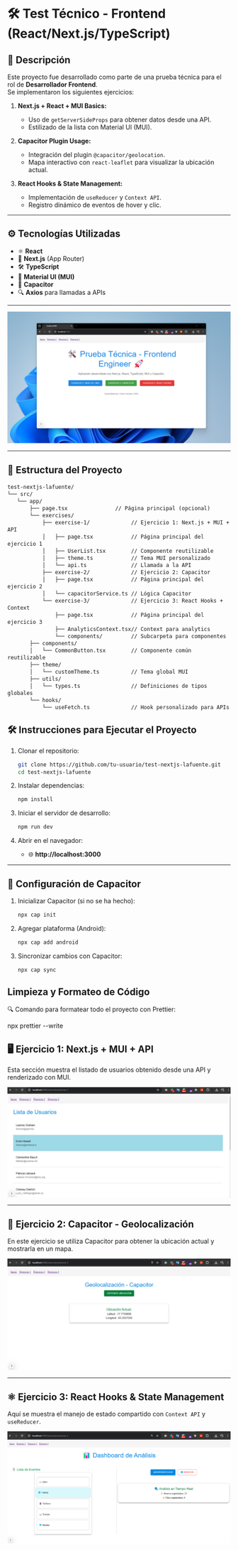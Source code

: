 # 🛠️ Test Técnico - Frontend (React/Next.js/TypeScript)

## 🚀 Descripción

Este proyecto fue desarrollado como parte de una prueba técnica para el rol de **Desarrollador Frontend**.  
Se implementaron los siguientes ejercicios:

1. **Next.js + React + MUI Basics:**  
   - Uso de `getServerSideProps` para obtener datos desde una API.  
   - Estilizado de la lista con Material UI (MUI).  

2. **Capacitor Plugin Usage:**  
   - Integración del plugin `@capacitor/geolocation`.  
   - Mapa interactivo con `react-leaflet` para visualizar la ubicación actual.  

3. **React Hooks & State Management:**  
   - Implementación de `useReducer` y `Context API`.  
   - Registro dinámico de eventos de hover y clic.

---

## ⚙️ **Tecnologías Utilizadas**

- ⚛️ **React**
- 🚀 **Next.js** (App Router)
- 🛠️ **TypeScript**
- 🎨 **Material UI (MUI)**
- 📡 **Capacitor**
- 🔍 **Axios** para llamadas a APIs

---

![Home](./public/home1.png)

---

## 📂 **Estructura del Proyecto**
 ```
test-nextjs-lafuente/
└── src/
    └── app/
        ├── page.tsx               // Página principal (opcional)
        └── exercises/
            ├── exercise-1/             // Ejercicio 1: Next.js + MUI + API
            │   ├── page.tsx            // Página principal del ejercicio 1
            │   ├── UserList.tsx        // Componente reutilizable
            │   ├── theme.ts            // Tema MUI personalizado
            │   └── api.ts              // Llamada a la API
            ├── exercise-2/             // Ejercicio 2: Capacitor
            │   ├── page.tsx            // Página principal del ejercicio 2
            │   └── capacitorService.ts // Lógica Capacitor
            └── exercise-3/             // Ejercicio 3: React Hooks + Context
                ├── page.tsx            // Página principal del ejercicio 3
                ├── AnalyticsContext.tsx// Context para analytics
                └── components/         // Subcarpeta para componentes
        ├── components/
        │   └── CommonButton.tsx        // Componente común reutilizable
        ├── theme/
        │   └── customTheme.ts          // Tema global MUI
        ├── utils/
        │   └── types.ts                // Definiciones de tipos globales
        └── hooks/
            └── useFetch.ts             // Hook personalizado para APIs
 ```

## 🛠️ **Instrucciones para Ejecutar el Proyecto**

1. Clonar el repositorio:

   ```bash
   git clone https://github.com/tu-usuario/test-nextjs-lafuente.git
   cd test-nextjs-lafuente
   ```

2. Instalar dependencias:

   ```bash
   npm install
   ```

3. Iniciar el servidor de desarrollo:

   ```bash
   npm run dev
   ```

4. Abrir en el navegador:
   - 🌐 **http://localhost:3000**

---

## 📲 **Configuración de Capacitor**

1. Inicializar Capacitor (si no se ha hecho):

   ```bash
   npx cap init
   ```

2. Agregar plataforma (Android):

   ```bash
   npx cap add android
   ```

3. Sincronizar cambios con Capacitor:
   ```bash
   npx cap sync
   ```

 ## Limpieza y Formateo de Código
🔍 Comando para formatear todo el proyecto con Prettier:

npx prettier --write 

## 🖥️ Ejercicio 1: Next.js + MUI + API

Esta sección muestra el listado de usuarios obtenido desde una API y renderizado con MUI.

![Listado de Usuarios](./public/ejercicio1.png)

---

## 📱 Ejercicio 2: Capacitor - Geolocalización

En este ejercicio se utiliza Capacitor para obtener la ubicación actual y mostrarla en un mapa.

![Mapa de Geolocalización](./public/ejercicio2.png)

---

## ⚛️ Ejercicio 3: React Hooks & State Management

Aquí se muestra el manejo de estado compartido con `Context API` y `useReducer`.

![Dashboard de Eventos](./public/ejercicio3.png)
